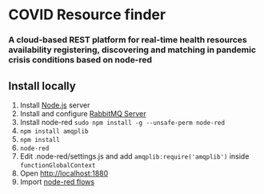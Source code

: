 # COVID Resource finder

### A cloud-based REST platform for real-time health resources availability registering, discovering and matching in pandemic crisis conditions based on node-red

## Install locally

1. Install [Node.js](https://github.com/nodejs/node#download) server
2. Install and configure [RabbitMQ Server](https://www.rabbitmq.com/download.html)
3. Install node-red `sudo npm install -g --unsafe-perm node-red`
4. `npm install amqplib`
5. `npm install`
6. `node-red`
7. Edit .node-red/settings.js and add `amqplib:require('amqplib')` inside `functionGlobalContext`
8. Open [http://localhost:1880](http://localhost:1880)
9. Import [node-red flows](https://nodered.org/docs/user-guide/editor/workspace/import-export)
